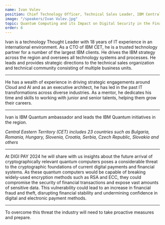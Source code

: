 ```yaml
---
name: Ivan Vulev
position: Chief Technology Officer, Technical Sales Leader, IBM Central Eastern Europe Territory
image: "/speakers/Ivan Vulev.jpg"
topic: Quantum Computing and its Impact on Digital Security in the Financial Industry
order: 6
---
```


Ivan is a technology Thought Leader with 18 years of IT experience in an international
environment. As a CTO of IBM CET, he is a trusted technology partner for a number of the
largest IBM clients. He drives the IBM strategy across the region and oversees all
technology systems and processes. He leads and provides strategic directions to the
technical sales organization and technical community consisting of multiple business units.

---

He has a wealth of experience in driving strategic engagements around Cloud and AI and
as an executive architect, he has led in the past IT transformations across diverse
industries. As a mentor, he dedicates his time and skills to working with junior and senior
talents, helping them grow their careers.

---

Ivan is IBM Quantum ambassador and leads the IBM Quantum initiatives in the region.

_Central Eastern Territory (CET) includes 23 countries such as Bulgaria, Romania,
Hungary, Slovenia, Croatia, Serbia, Czech Republic, Slovakia and others_

---

At DIGI PAY 2024 he will share with us insights about the future arrival of cryptographically
relevant quantum computers poses a considerable threat to the cryptographic foundations
of current digital payments and financial systems. As these quantum computers would be
capable of breaking widely-used encryption methods such as RSA and ECC, they could
compromise the security of financial transactions and expose vast amounts of sensitive
data. This vulnerability could lead to an increase in financial fraud and theft, disrupting
financial stability and undermining confidence in digital and electronic payment methods.

---

To overcome this threat the industry will need to take proactive measures and prepare.
